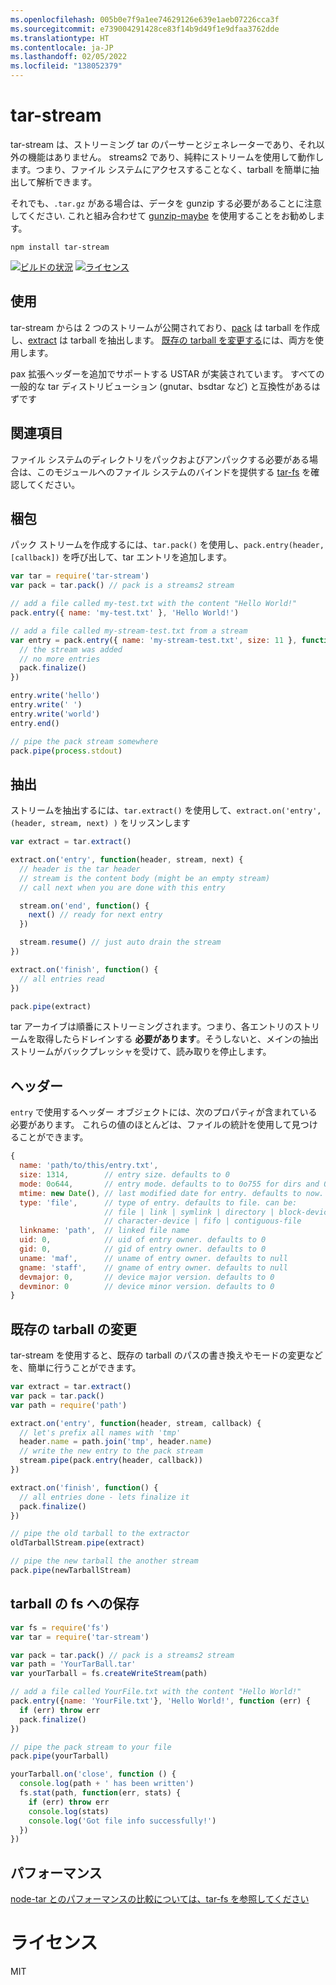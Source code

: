 ```yaml
---
ms.openlocfilehash: 005b0e7f9a1ee74629126e639e1aeb07226cca3f
ms.sourcegitcommit: e739004291428ce83f14b9d49f1e9dfaa3762dde
ms.translationtype: HT
ms.contentlocale: ja-JP
ms.lasthandoff: 02/05/2022
ms.locfileid: "138052379"
---
```

# <a name="tar-stream"></a>tar-stream

tar-stream は、ストリーミング tar のパーサーとジェネレーターであり、それ以外の機能はありません。 streams2 であり、純粋にストリームを使用して動作します。つまり、ファイル システムにアクセスすることなく、tarball を簡単に抽出して解析できます。

それでも、`.tar.gz` がある場合は、データを gunzip する必要があることに注意してください. これと組み合わせて [gunzip-maybe](https://github.com/mafintosh/gunzip-maybe) を使用することをお勧めします。

```
npm install tar-stream
```

[![ビルドの状況](https://secure.travis-ci.org/mafintosh/tar-stream.png)](http://travis-ci.org/mafintosh/tar-stream)
[![ライセンス](https://img.shields.io/badge/license-MIT-blue.svg)](http://opensource.org/licenses/MIT)

## <a name="usage"></a>使用

tar-stream からは 2 つのストリームが公開されており、[pack](https://github.com/mafintosh/tar-stream#packing) は tarball を作成し、[extract](https://github.com/mafintosh/tar-stream#extracting) は tarball を抽出します。 [既存の tarball を変更する](https://github.com/mafintosh/tar-stream#modifying-existing-tarballs)には、両方を使用します。


pax 拡張ヘッダーを追加でサポートする USTAR が実装されています。 すべての一般的な tar ディストリビューション (gnutar、bsdtar など) と互換性があるはずです

## <a name="related"></a>関連項目

ファイル システムのディレクトリをパックおよびアンパックする必要がある場合は、このモジュールへのファイル システムのバインドを提供する [tar-fs](https://github.com/mafintosh/tar-fs) を確認してください。

## <a name="packing"></a>梱包

パック ストリームを作成するには、`tar.pack()` を使用し、`pack.entry(header, [callback])` を呼び出して、tar エントリを追加します。

``` js
var tar = require('tar-stream')
var pack = tar.pack() // pack is a streams2 stream

// add a file called my-test.txt with the content "Hello World!"
pack.entry({ name: 'my-test.txt' }, 'Hello World!')

// add a file called my-stream-test.txt from a stream
var entry = pack.entry({ name: 'my-stream-test.txt', size: 11 }, function(err) {
  // the stream was added
  // no more entries
  pack.finalize()
})

entry.write('hello')
entry.write(' ')
entry.write('world')
entry.end()

// pipe the pack stream somewhere
pack.pipe(process.stdout)
```

## <a name="extracting"></a>抽出

ストリームを抽出するには、`tar.extract()` を使用して、`extract.on('entry', (header, stream, next) )` をリッスンします

``` js
var extract = tar.extract()

extract.on('entry', function(header, stream, next) {
  // header is the tar header
  // stream is the content body (might be an empty stream)
  // call next when you are done with this entry

  stream.on('end', function() {
    next() // ready for next entry
  })

  stream.resume() // just auto drain the stream
})

extract.on('finish', function() {
  // all entries read
})

pack.pipe(extract)
```

tar アーカイブは順番にストリーミングされます。つまり、各エントリのストリームを取得したらドレインする **必要があります**。そうしないと、メインの抽出ストリームがバックプレッシャを受けて、読み取りを停止します。

## <a name="headers"></a>ヘッダー

`entry` で使用するヘッダー オブジェクトには、次のプロパティが含まれている必要があります。
これらの値のほとんどは、ファイルの統計を使用して見つけることができます。

``` js
{
  name: 'path/to/this/entry.txt',
  size: 1314,        // entry size. defaults to 0
  mode: 0o644,       // entry mode. defaults to to 0o755 for dirs and 0o644 otherwise
  mtime: new Date(), // last modified date for entry. defaults to now.
  type: 'file',      // type of entry. defaults to file. can be:
                     // file | link | symlink | directory | block-device
                     // character-device | fifo | contiguous-file
  linkname: 'path',  // linked file name
  uid: 0,            // uid of entry owner. defaults to 0
  gid: 0,            // gid of entry owner. defaults to 0
  uname: 'maf',      // uname of entry owner. defaults to null
  gname: 'staff',    // gname of entry owner. defaults to null
  devmajor: 0,       // device major version. defaults to 0
  devminor: 0        // device minor version. defaults to 0
}
```

## <a name="modifying-existing-tarballs"></a>既存の tarball の変更

tar-stream を使用すると、既存の tarball のパスの書き換えやモードの変更などを、簡単に行うことができます。

``` js
var extract = tar.extract()
var pack = tar.pack()
var path = require('path')

extract.on('entry', function(header, stream, callback) {
  // let's prefix all names with 'tmp'
  header.name = path.join('tmp', header.name)
  // write the new entry to the pack stream
  stream.pipe(pack.entry(header, callback))
})

extract.on('finish', function() {
  // all entries done - lets finalize it
  pack.finalize()
})

// pipe the old tarball to the extractor
oldTarballStream.pipe(extract)

// pipe the new tarball the another stream
pack.pipe(newTarballStream)
```

## <a name="saving-tarball-to-fs"></a>tarball の fs への保存


``` js
var fs = require('fs')
var tar = require('tar-stream')

var pack = tar.pack() // pack is a streams2 stream
var path = 'YourTarBall.tar'
var yourTarball = fs.createWriteStream(path)

// add a file called YourFile.txt with the content "Hello World!"
pack.entry({name: 'YourFile.txt'}, 'Hello World!', function (err) {
  if (err) throw err
  pack.finalize()
})

// pipe the pack stream to your file
pack.pipe(yourTarball)

yourTarball.on('close', function () {
  console.log(path + ' has been written')
  fs.stat(path, function(err, stats) {
    if (err) throw err
    console.log(stats)
    console.log('Got file info successfully!')
  })
})
```

## <a name="performance"></a>パフォーマンス

[node-tar とのパフォーマンスの比較については、tar-fs を参照してください](https://github.com/mafintosh/tar-fs/blob/master/README.md#performance)

# <a name="license"></a>ライセンス

MIT
